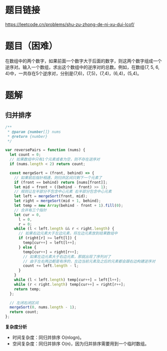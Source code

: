 # 题目链接
https://leetcode.cn/problems/shu-zu-zhong-de-ni-xu-dui-lcof/

# 题目（困难）

在数组中的两个数字，如果前面一个数字大于后面的数字，则这两个数字组成一个逆序对。输入一个数组，求出这个数组中的逆序对的总数。例如，在数组{7, 5, 6, 4}中，一共存在5个逆序对，分别是(7,6)，(7,5)，(7,4)，(6,4)，(5,4)。

# 题解

## 归并排序

```js
/**
 * @param {number[]} nums
 * @return {number}
 */

var reversePairs = function (nums) {
  let count = 0;
  // 如果数组中只有1个元素或者为空，则不存在逆序对
  if (nums.length < 2) return count;

  const mergeSort = (front, behind) => {
    // 如果前后指针相遇，则归并区间只剩下一个元素了
    if (front == behind) return [nums[front]];
    let mid = front + ((behind - front) >> 1);
    // 规则让左半部分不包含中心元素 右半部分包含中心元素
    let left = mergeSort(front, mid);
    let right = mergeSort(mid + 1, behind);
    let temp = new Array(behind - front + 1).fill(0);
    // 合并有三个指针
    let cur = 0,
      l = 0,
      r = 0;
    while (l < left.length && r < right.length) {
      // 如果右边元素大于左边元素，将左边元素放到结果数组中
      if (right[r] >= left[l]) {
        temp[cur++] = left[l++];
      } else {
        temp[cur++] = right[r++];
        // 如果左边元素大于右边元素，那就出现了序列对了
        // 由于左右两边都是有序的，左边当前元素及之后的元素都会跟右边构建逆序对
        count += left.length - l;
      }
    }
    while (l < left.length) temp[cur++] = left[l++];
    while (r < right.length) temp[cur++] = right[r++];
    return temp;
  };

  // 左闭右闭区间
  mergeSort(0, nums.length - 1);
  return count;
};
```

**复杂度分析**

- 时间复杂度：同归并排序 O(nlogn)。
- 空间复杂度：同归并排序 O(n)，因为归并排序需要用到一个临时数组。

